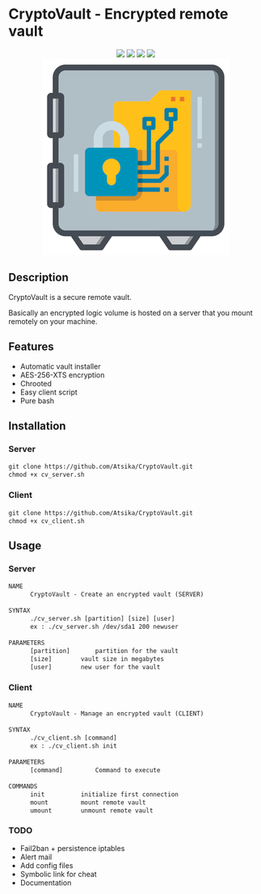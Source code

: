 # CryptoVault - Encrypted remote vault

<p align="center">
  <img src="https://img.shields.io/badge/script-bash-green">  <img src="https://img.shields.io/badge/os-linux-blue">  <img src="https://img.shields.io/badge/made%20with-love-red">  <img src="https://img.shields.io/badge/secure-100%25-lightgrey"><br>
<img src="cryptovault.png">
 </p>

## Description

CryptoVault is a secure remote vault. 

Basically an encrypted logic volume is hosted on a server that you mount remotely on your machine.  

## Features

* Automatic vault installer
* AES-256-XTS encryption
* Chrooted
* Easy client script
* Pure bash

## Installation

### Server

```
git clone https://github.com/Atsika/CryptoVault.git
chmod +x cv_server.sh
```

### Client

```
git clone https://github.com/Atsika/CryptoVault.git
chmod +x cv_client.sh
```

## Usage

### Server

```
NAME 
	  CryptoVault - Create an encrypted vault (SERVER)
		  
SYNTAX
	  ./cv_server.sh [partition] [size] [user]
	  ex : ./cv_server.sh /dev/sda1 200 newuser
		  
PARAMETERS 
	  [partition]		partition for the vault
	  [size]		vault size in megabytes
	  [user]		new user for the vault
```

### Client

```
NAME 
	  CryptoVault - Manage an encrypted vault (CLIENT)
		  
SYNTAX
	  ./cv_client.sh [command]
	  ex : ./cv_client.sh init
		  
PARAMETERS 
	  [command]     	Command to execute

COMMANDS
	  init			initialize first connection
	  mount			mount remote vault
	  umount		unmount remote vault
```

### TODO

* Fail2ban + persistence iptables
* Alert mail
* Add config files
* Symbolic link for cheat
* Documentation

